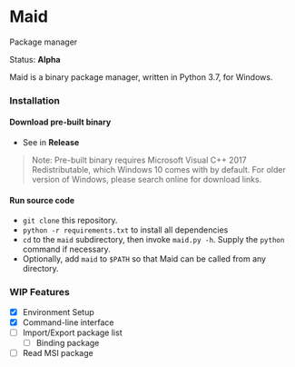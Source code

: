 # Maid
Package manager

Status: **Alpha**

Maid is a binary package manager, written in Python 3.7, for Windows.




### Installation

#### Download pre-built binary

- See in **Release**

> Note: Pre-built binary requires Microsoft Visual C++ 2017 Redistributable, which Windows 10 comes with by default. For older version of Windows, please search online for download links.


#### Run source code

- `git clone` this repository.
- `python -r requirements.txt` to install all dependencies
- `cd` to the `maid` subdirectory, then invoke `maid.py -h`. Supply the `python` command if necessary.
- Optionally, add `maid` to `$PATH` so that Maid can be called from any directory.


### WIP Features

- [x] Environment Setup
- [x] Command-line interface
- [ ] Import/Export package list
    - [ ] Binding package
- [ ] Read MSI package
